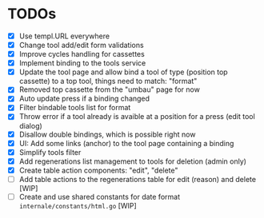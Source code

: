 # TODOs

- [x] Use templ.URL everywhere
- [x] Change tool add/edit form validations
- [x] Improve cycles handling for cassettes
- [x] Implement binding to the tools service
- [x] Update the tool page and allow bind a tool of type (position top cassette) to a top tool, things need to match: "format"
- [x] Removed top cassette from the "umbau" page for now
- [x] Auto update press if a binding changed
- [x] Filter bindable tools list for format
- [x] Throw error if a tool already is avaible at a position for a press (edit tool dialog)
- [x] Disallow double bindings, which is possible right now
- [x] UI: Add some links (anchor) to the tool page containing a binding
- [x] Simplify tools filter
- [x] Add regenerations list management to tools for deletion (admin only)
- [x] Create table action components: "edit", "delete"
- [ ] Add table actions to the regenerations table for edit (reason) and delete [WIP]
- [ ] Create and use shared constants for date format `internale/constants/html.go` [WIP]
